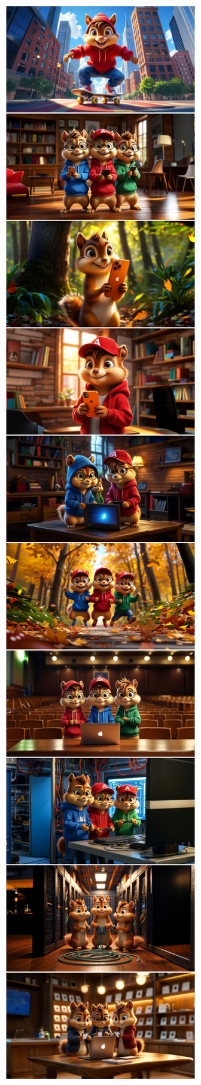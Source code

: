 <img src='1.jpeg'>
<img src='2.jpeg'>
<img src='3.jpeg'>
<img src='4.jpeg'>
<img src='5.jpeg'>
<img src='6.jpeg'>
<img src='7.jpeg'>
<img src='8.jpeg'>
<img src='9.jpeg'>
<img src='10.jpeg'>
